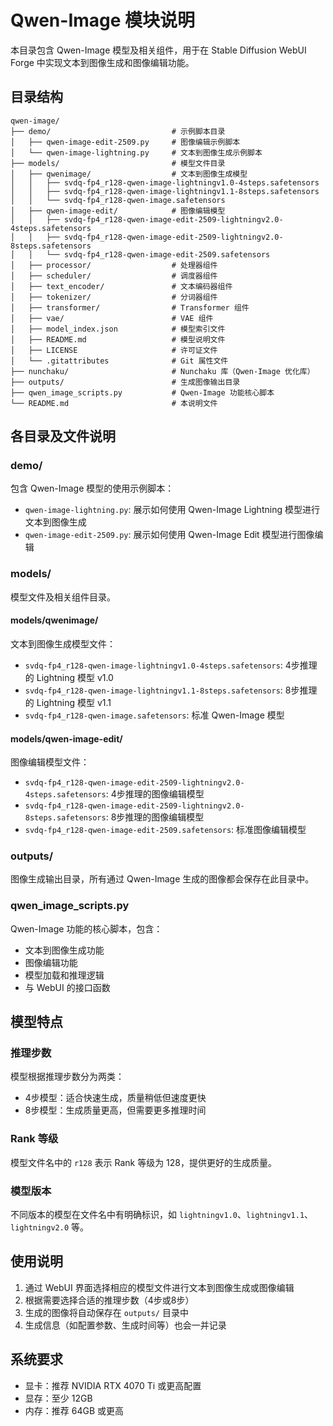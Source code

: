 # Qwen-Image 模块说明

本目录包含 Qwen-Image 模型及相关组件，用于在 Stable Diffusion WebUI Forge 中实现文本到图像生成和图像编辑功能。

## 目录结构

```
qwen-image/
├── demo/                           # 示例脚本目录
│   ├── qwen-image-edit-2509.py     # 图像编辑示例脚本
│   └── qwen-image-lightning.py     # 文本到图像生成示例脚本
├── models/                         # 模型文件目录
│   ├── qwenimage/                  # 文本到图像生成模型
│   │   ├── svdq-fp4_r128-qwen-image-lightningv1.0-4steps.safetensors
│   │   ├── svdq-fp4_r128-qwen-image-lightningv1.1-8steps.safetensors
│   │   └── svdq-fp4_r128-qwen-image.safetensors
│   ├── qwen-image-edit/            # 图像编辑模型
│   │   ├── svdq-fp4_r128-qwen-image-edit-2509-lightningv2.0-4steps.safetensors
│   │   ├── svdq-fp4_r128-qwen-image-edit-2509-lightningv2.0-8steps.safetensors
│   │   └── svdq-fp4_r128-qwen-image-edit-2509.safetensors
│   ├── processor/                  # 处理器组件
│   ├── scheduler/                  # 调度器组件
│   ├── text_encoder/               # 文本编码器组件
│   ├── tokenizer/                  # 分词器组件
│   ├── transformer/                # Transformer 组件
│   ├── vae/                        # VAE 组件
│   ├── model_index.json            # 模型索引文件
│   ├── README.md                   # 模型说明文件
│   ├── LICENSE                     # 许可证文件
│   └── .gitattributes              # Git 属性文件
├── nunchaku/                       # Nunchaku 库（Qwen-Image 优化库）
├── outputs/                        # 生成图像输出目录
├── qwen_image_scripts.py           # Qwen-Image 功能核心脚本
└── README.md                       # 本说明文件
```

## 各目录及文件说明

### demo/
包含 Qwen-Image 模型的使用示例脚本：
- `qwen-image-lightning.py`: 展示如何使用 Qwen-Image Lightning 模型进行文本到图像生成
- `qwen-image-edit-2509.py`: 展示如何使用 Qwen-Image Edit 模型进行图像编辑

### models/
模型文件及相关组件目录。

#### models/qwenimage/
文本到图像生成模型文件：
- `svdq-fp4_r128-qwen-image-lightningv1.0-4steps.safetensors`: 4步推理的 Lightning 模型 v1.0
- `svdq-fp4_r128-qwen-image-lightningv1.1-8steps.safetensors`: 8步推理的 Lightning 模型 v1.1
- `svdq-fp4_r128-qwen-image.safetensors`: 标准 Qwen-Image 模型

#### models/qwen-image-edit/
图像编辑模型文件：
- `svdq-fp4_r128-qwen-image-edit-2509-lightningv2.0-4steps.safetensors`: 4步推理的图像编辑模型
- `svdq-fp4_r128-qwen-image-edit-2509-lightningv2.0-8steps.safetensors`: 8步推理的图像编辑模型
- `svdq-fp4_r128-qwen-image-edit-2509.safetensors`: 标准图像编辑模型

### outputs/
图像生成输出目录，所有通过 Qwen-Image 生成的图像都会保存在此目录中。

### qwen_image_scripts.py
Qwen-Image 功能的核心脚本，包含：
- 文本到图像生成功能
- 图像编辑功能
- 模型加载和推理逻辑
- 与 WebUI 的接口函数

## 模型特点

### 推理步数
模型根据推理步数分为两类：
- 4步模型：适合快速生成，质量稍低但速度更快
- 8步模型：生成质量更高，但需要更多推理时间

### Rank 等级
模型文件名中的 `r128` 表示 Rank 等级为 128，提供更好的生成质量。

### 模型版本
不同版本的模型在文件名中有明确标识，如 `lightningv1.0`、`lightningv1.1`、`lightningv2.0` 等。

## 使用说明

1. 通过 WebUI 界面选择相应的模型文件进行文本到图像生成或图像编辑
2. 根据需要选择合适的推理步数（4步或8步）
3. 生成的图像将自动保存在 `outputs/` 目录中
4. 生成信息（如配置参数、生成时间等）也会一并记录

## 系统要求

- 显卡：推荐 NVIDIA RTX 4070 Ti 或更高配置
- 显存：至少 12GB
- 内存：推荐 64GB 或更高
